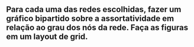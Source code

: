 ## Para cada uma das redes escolhidas, fazer um gráfico bipartido sobre a assortatividade em relação ao grau dos nós da rede. Faça as figuras em um layout de grid. 
